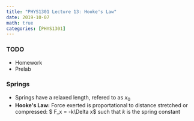 ```yaml
---
title: "PHYS1301 Lecture 13: Hooke's Law"
date: 2019-10-07
math: true 
categories: [PHYS1301]
---
```


### TODO

- Homework
- Prelab

### Springs

- Springs have a relaxed length, refered to as $x_0$
- **Hooke's Law:** Force exerted is proportational to distance stretched or compressed: $ F_x = -k\Delta x$ such that $k$ is the spring constant
